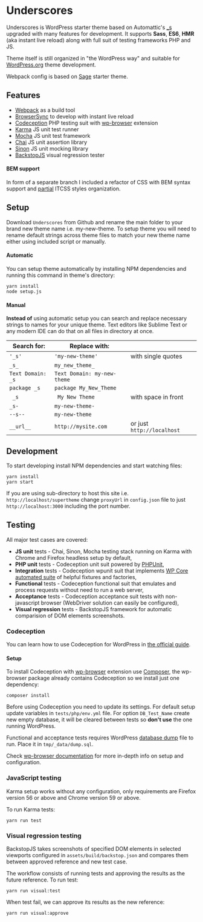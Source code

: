 # Underscores
Underscores is WordPress starter theme based on Automattic's [_s](https://github.com/Automattic/_s) upgraded with many features for development. It supports **Sass**, **ES6**, **HMR** (aka instant live reload) along with full suit of testing frameworks PHP and JS.

Theme itself is still organized in "the WordPress way" and suitable for [WordPress.org](http://wordpress.org/) theme development.

Webpack config is based on [Sage](https://github.com/roots/sage) starter theme.

## Features
* [Webpack](https://webpack.js.org/) as a build tool
* [BrowserSync](https://browsersync.io/) to develop with instant live reload
* [Codeception](http://codeception.com/) PHP testing suit with [wp-browser](https://github.com/lucatume/wp-browser) extension
* [Karma](http://karma-runner.github.io/1.0/index.html) JS unit test runner
* [Mocha](https://mochajs.org/) JS unit test framework
* [Chai](http://chaijs.com/) JS unit assertion library
* [Sinon](http://sinonjs.org/) JS unit mocking library
* [BackstopJS](https://garris.github.io/BackstopJS/) visual regression tester

#### BEM support

In form of a separate branch I included a refactor of CSS with BEM syntax support and [partial](https://csswizardry.com/2015/08/bemit-taking-the-bem-naming-convention-a-step-further/) ITCSS styles organization.

## Setup
Download `Underscores` from Github and rename the main folder to your brand new theme name i.e. my-new-theme.
To setup theme you will need to rename default strings across theme files to match your new theme name either using included script or manually.

#### Automatic

You can setup theme automatically by installing NPM dependencies and running this command in theme's directory:

```
yarn install
node setup.js
```

#### Manual

**Instead of** using automatic setup you can search and replace necessary strings to names for your unique theme. Text editors like Sublime Text or any modern IDE can do that on all files in directory at once.

| Search for: | Replace with: |  |
|---|---|---|
| `'_s'` | `'my-new-theme'` | with single quotes |
| `_s_` | `my_new_theme_` | |
| `Text Domain: _s` | `Text Domain: my-new-theme` | |
| `package _s` | `package My_New_Theme` |  |
| <code>&nbsp;_s</code> | <code>&nbsp;My New Theme</code> | with space in front |
| `_s-` | `my-new-theme-` | |
| `--s--` | `my-new-theme` | |
| `__url__` | `http://mysite.com` | or just `http://localhost` |

## Development

To start developing install NPM dependencies and start watching files:

```
yarn install
yarn start
```

If you are using sub-directory to host this site i.e. `http://localhost/supertheme` change  `proxyUrl` in `config.json` file to just `http://localhost:3000` including the port number.

## Testing

All major test cases are covered:

* **JS unit** tests - Chai, Sinon, Mocha testing stack running on Karma with Chrome and Firefox headless setup by default,
* **PHP unit** tests - Codeception unit suit powered by [PHPUnit](https://phpunit.de/),
* **Integration** tests - Codeception wpunit suit that implements [WP Core automated suite](https://make.wordpress.org/core/handbook/testing/automated-testing/phpunit/) of helpful fixtures and factories,
* **Functional** tests - Codeception functional suit that emulates and process requests without need to run a web server,
* **Acceptance** tests - Codeception acceptance suit tests with non-javascript browser (WebDriver solution can easily be configured),
* **Visual regression** tests - BackstopJS framework for automatic comparision of DOM elements screenshots.

### Codeception

You can learn how to use Codeception for WordPress in [the official guide](http://codeception.com/for/wordpress).

#### Setup

To install Codeception with [wp-browser](https://github.com/lucatume/wp-browser) extension use [Composer](https://getcomposer.org/), the wp-browser package already contains Codeception so we install just one dependency:

```
composer install
```

Before using Codeception you need to update its settings. For default setup update variables in `tests/php/env.yml` file. For option `DB_Test_Name` create new empty database, it will be cleared between tests so **don't use** the one running WordPress.

Functional and acceptance tests requires WordPress [database dump](https://dev.mysql.com/doc/refman/8.0/en/mysqldump.html) file to run. Place it in `tmp/_data/dump.sql`.

Check [wp-browser documentation](https://github.com/lucatume/wp-browser#modules) for more in-depth info on setup and configuration.

### JavaScript testing

Karma setup works without any configuration, only requirements are Firefox version 56 or above and Chrome version 59 or above.

To run Karma tests:

```
yarn run test
```

### Visual regression testing

BackstopJS takes screenshots of specified DOM elements in selected viewports configured in `assets/build/backstop.json` and compares them between approved reference and new test case.

The workflow consists of running tests and approving the results as the future reference. To run test:

```
yarn run visual:test
```

When test fail, we can approve its results as the new reference:

```
yarn run visual:approve
```
